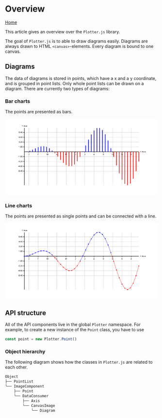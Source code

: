 # Overview
[Home](./)

This article gives an overview over the `Plotter.js` library.

The goal of `Plotter.js` is to able to draw diagrams easily. Diagrams are always drawn to HTML `<canvas>`-elements. Every diagram is bound to one canvas.

## Diagrams

The data of diagrams is stored in points, which have a x and a y coordinate, and is grouped in point lists. Only whole point lists can be drawn on a diagram. There are currently two types of diagrams:

### Bar charts
The points are presented as bars.

![Bar chart demo](demo-bar-chart.png)

### Line charts
The points are presented as single points and can be connected with a line.

![Line chart demo](demo-line-chart.png)

## API structure
All of the API components live in the global `Plotter` namespace. For example, to create a new instance of the `Point` class, you have to use

```JavaScript
const point = new Plotter.Point()
```

### Object hierarchy
The following diagram shows how the classes in `Plotter.js` are related to each other.

```
Object
├── PointList
╰── ImageComponent
    ├── Point
    ╰── DataConsumer
        ├── Axis
        ╰── CanvasImage
            ╰── Diagram
```    
